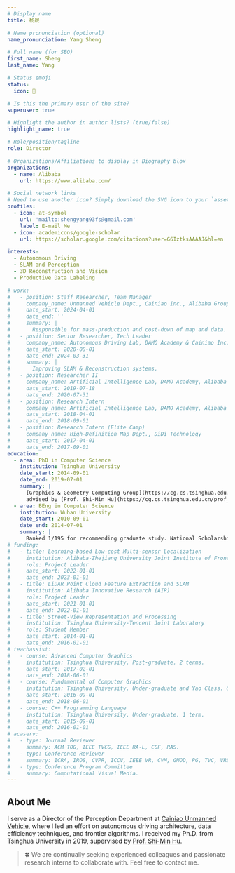```yaml
---
# Display name
title: 杨晟

# Name pronunciation (optional)
name_pronunciation: Yang Sheng

# Full name (for SEO)
first_name: Sheng
last_name: Yang

# Status emoji
status:
  icon: 🥤

# Is this the primary user of the site?
superuser: true

# Highlight the author in author lists? (true/false)
highlight_name: true

# Role/position/tagline
role: Director

# Organizations/Affiliations to display in Biography blox
organizations:
  - name: Alibaba
    url: https://www.alibaba.com/

# Social network links
# Need to use another icon? Simply download the SVG icon to your `assets/media/icons/` folder.
profiles:
  - icon: at-symbol
    url: 'mailto:shengyang93fs@gmail.com'
    label: E-mail Me
  - icon: academicons/google-scholar
    url: https://scholar.google.com/citations?user=G6IztksAAAAJ&hl=en

interests:
  - Autonomous Driving
  - SLAM and Perception
  - 3D Reconstruction and Vision
  - Productive Data Labeling

# work:
#   - position: Staff Researcher, Team Manager
#     company_name: Unmanned Vehicle Dept., Cainiao Inc., Alibaba Group
#     date_start: 2024-04-01
#     date_end: ''
#     summary: |
#       Responsible for mass-production and cost-down of map and data.
#   - position: Senior Researcher, Tech Leader
#     company_name: Autonomous Driving Lab, DAMO Academy & Cainiao Inc., Alibaba Group
#     date_start: 2020-08-01
#     date_end: 2024-03-31
#     summary: |
#       Improving SLAM & Reconstruction systems.
#   - position: Researcher II
#     company_name: Artificial Intelligence Lab, DAMO Academy, Alibaba Group
#     date_start: 2019-07-18
#     date_end: 2020-07-31
#   - position: Research Intern
#     company_name: Artificial Intelligence Lab, DAMO Academy, Alibaba Group
#     date_start: 2018-04-01
#     date_end: 2018-09-01
#   - position: Research Intern (Elite Camp)
#     company_name: High-Definition Map Dept., DiDi Technology
#     date_start: 2017-04-01
#     date_end: 2017-09-01
education:
  - area: PhD in Computer Science
    institution: Tsinghua University
    date_start: 2014-09-01
    date_end: 2019-07-01
    summary: |
      [Graphics & Geometry Computing Group](https://cg.cs.tsinghua.edu.cn/),
      advised by [Prof. Shi-Min Hu](https://cg.cs.tsinghua.edu.cn/prof_hu.htm).
  - area: BEng in Computer Science
    institution: Wuhan University
    date_start: 2010-09-01
    date_end: 2014-07-01
    summary: |
      Ranked 1/195 for recommending graduate study. National Scholarship.
# funding:
#   - title: Learning-based Low-cost Multi-sensor Localization
#     institution: Alibaba-Zhejiang University Joint Institute of Frontier Technologies (AZFT)
#     role: Project Leader
#     date_start: 2022-01-01
#     date_end: 2023-01-01
#   - title: LiDAR Point Cloud Feature Extraction and SLAM
#     institution: Alibaba Innovative Research (AIR)
#     role: Project Leader
#     date_start: 2021-01-01
#     date_end: 2022-01-01
#   - title: Street-View Representation and Processing
#     institution: Tsinghua University-Tencent Joint Laboratory
#     role: Student Member
#     date_start: 2014-01-01
#     date_end: 2016-01-01
# teachassist:
#   - course: Advanced Computer Graphics
#     institution: Tsinghua University. Post-graduate. 2 terms.
#     date_start: 2017-02-01
#     date_end: 2018-06-01
#   - course: Fundamental of Computer Graphics
#     institution: Tsinghua University. Under-graduate and Yao Class. 6 terms.
#     date_start: 2016-09-01
#     date_end: 2018-06-01
#   - course: C++ Programming Language
#     institution: Tsinghua University. Under-graduate. 1 term.
#     date_start: 2015-09-01
#     date_end: 2016-01-01
# acaserv:
#   - type: Journal Reviewer
#     summary: ACM TOG, IEEE TVCG, IEEE RA-L, CGF, RAS.
#   - type: Conference Reviewer
#     summary: ICRA, IROS, CVPR, ICCV, IEEE VR, CVM, GMOD, PG, TVC, VRST, IJPRAI, 3DV, etc.
#   - type: Conference Program Committee
#     summary: Computational Visual Media.
---
```


## About Me

I serve as a Director of the Perception Department at [Cainiao Unmanned Vehicle](https://www.cainiao.com/technology-unmanned-vehicles.html), where I led an effort on autonomous driving architecture, data efficiency techniques, and frontier algorithms. I received my Ph.D. from Tsinghua University in 2019, supervised by [Prof. Shi-Min Hu](https://cg.cs.tsinghua.edu.cn/prof_hu.htm).

> 🍀 We are continually seeking experienced colleagues and passionate research interns to collaborate with. Feel free to contact me.
